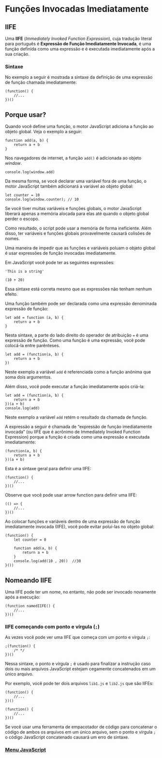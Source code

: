 # Funções Invocadas Imediatamente

## IIFE

Uma **IIFE** (*Immediately Invoked Function Expression*), cuja tradução literal para português é **Expressão de Função Imediatamente Invocada**, é uma função definida como uma expressão e é executada imediatamente após a sua criação.

### Sintaxe

No exemplo a seguir é mostrada a sintaxe da definição de uma expressão de função chamada imediatamente:

```
(function() {
    //...
})()
```

## Porque usar?

Quando você define uma função, o motor JavaScript adiciona a função ao objeto global. Veja o exemplo a seguir:

```
function add(a, b) {
    return a + b
}
```

Nos navegadores de internet, a função `add()` é adicionada ao objeto *window*.

```
console.log(window.add)
```

Da mesma forma, se você declarar uma variável fora de uma função, o motor JavaScript também adicionará a variável ao objeto global:

```
let counter = 10
console.log(window.counter); // 10
```

Se você tiver muitas variáveis e funções globais, o motor JavaScript liberará apenas a memória alocada para elas até quando o objeto global perder o escopo.

Como resultado, o script pode usar a memória de forma ineficiente. Além disso, ter variáveis e funções globais provavelmente causará colisões de nomes.

Uma maneira de impedir que as funções e variáveis poluam o objeto global é usar expressões de função invocadas imediatamente.

Em JavaScript você pode ter as seguintes expressões:


```
'This is a string'

(10 + 20)
```

Essa sintaxe está correta mesmo que as expressões não tenham nenhum efeito.

Uma função também pode ser declarada como uma expressão denominada expressão de função:

```
let add = function (a, b) {
    return a + b
}
```

Nesta sintaxe, a parte do lado direito do operador de atribuição `=` é uma expressão de função. Como uma função é uma expressão, você pode colocá-la entre parênteses.

```
let add = (function(a, b) {
    return a + b
})
```

Neste exemplo a variável `add` é referenciada como a função anônima que soma dois argumentos.

Além disso, você pode executar a função imediatamente após criá-la:

```
let add = (function(a, b) {
    return a + b
})(a + b)
console.log(add)
```
Neste exemplo a variável `add` retém o resultado da chamada de função.

A expressão a seguir é chamada de “expressão de função imediatamente invocada” (ou IIFE que é acrônimo de Immediately Invoked Function Expression) porque a função é criada como uma expressão e executada imediatamente:

```
(function(a, b) {
    return a + b
})(a + b)
```

Esta é a sintaxe geral para definir uma IIFE:

```
(function() {
    //...
})()
```

Observe que você pode usar arrow function para definir uma IIFE:

```
(() => {
    //...
})()
```

Ao colocar funções e variáveis dentro de uma expressão de função imediatamente invocada (IIFE), você pode evitar poluí-las no objeto global:

```
(function() {
    let counter = 0

    function add(a, b) {
        return a + b
    }
    console.log(add(10 , 20))  //30
}())
```

## Nomeando IIFE

Uma IIFE pode ter um nome, no entanto, não pode ser invocado novamente após a execução:

```
(function namedIIFE() {
    //...
})()
```

### IIFE começando com ponto e vírgula (`;`)

As vezes você pode ver uma IIFE que começa com um ponto e vírgula `;`:

```
;(function() {
    /* */
})()
```

Nessa sintaxe, o ponto e vírgula `;` é usado para finalizar a instrução caso dois ou mais arquivos JavaScript estejam cegamente concatenados em um único arquivo.

Por exemplo, você pode ter dois arquivos `lib1.js` e `lib2.js` que são IIFEs:

```
(function() {
    //...
})()

(function() {
    //...
})()
```

Se você usar uma ferramenta de empacotador de código para concatenar o código de ambos os arquivos em um único arquivo, sem o ponto e vírgula `;` o código JavaScript concatenado causará um erro de sintaxe.

### [Menu JavaScript](../menu_javascript.md)